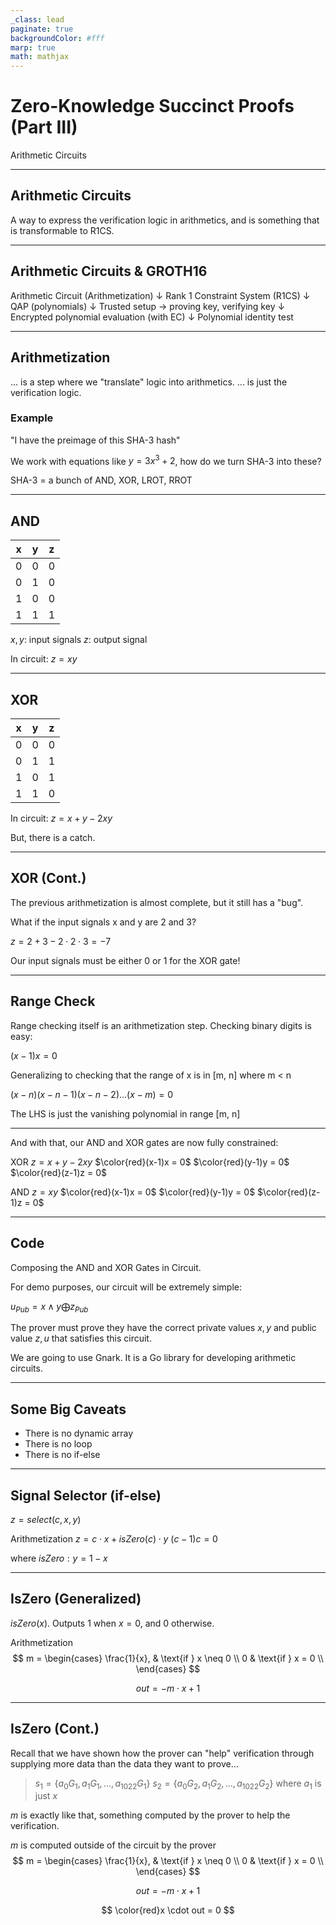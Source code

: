 ```yaml
---
_class: lead
paginate: true
backgroundColor: #fff
marp: true
math: mathjax
---
```


# Zero-Knowledge Succinct Proofs (Part III)

Arithmetic Circuits

---

## Arithmetic Circuits

A way to express the verification logic in arithmetics, and is something that is transformable to R1CS.

---

## Arithmetic Circuits & GROTH16

Arithmetic Circuit (Arithmetization)
$\downarrow$
Rank 1 Constraint System (R1CS)
$\downarrow$
QAP (polynomials)
$\downarrow$
Trusted setup $\rightarrow$ proving key, verifying key
$\downarrow$
Encrypted polynomial evaluation (with EC)
$\downarrow$
Polynomial identity test

---

## Arithmetization

... is a step where we "translate" logic into arithmetics.
... is just the verification logic.

### Example

"I have the preimage of this SHA-3 hash"

We work with equations like $y = 3x^3 + 2$, how do we turn SHA-3 into these?

SHA-3 = a bunch of AND, XOR, LROT, RROT

---

## AND

| x   | y   | z   |
| --- | --- | --- |
| 0   | 0   | 0   |
| 0   | 1   | 0   |
| 1   | 0   | 0   |
| 1   | 1   | 1   |

$x, y$: input signals
$z$: output signal

In circuit: $z = xy$

---

## XOR

| x   | y   | z   |
| --- | --- | --- |
| 0   | 0   | 0   |
| 0   | 1   | 1   |
| 1   | 0   | 1   |
| 1   | 1   | 0   |

In circuit: $z = x + y - 2xy$

But, there is a catch.

---

## XOR (Cont.)

The previous arithmetization is almost complete, but it still has a "bug".

What if the input signals x and y are 2 and 3?

$z = 2 + 3 - 2 \cdot 2 \cdot 3 = -7$

Our input signals must be either 0 or 1 for the XOR gate!

---

## Range Check

Range checking itself is an arithmetization step. Checking binary digits is easy:

$(x - 1)x=0$

Generalizing to checking that the range of x is in [m, n] where m < n

$(x - n)(x - n - 1)(x - n - 2)...(x - m)=0$

The LHS is just the vanishing polynomial in range [m, n]

---

And with that, our AND and XOR gates are now fully constrained:

XOR
$z = x + y - 2xy$
$\color{red}(x-1)x = 0$
$\color{red}(y-1)y = 0$
$\color{red}(z-1)z = 0$

AND
$z = xy$
$\color{red}(x-1)x = 0$
$\color{red}(y-1)y = 0$
$\color{red}(z-1)z = 0$

---

## Code

Composing the AND and XOR Gates in Circuit.

For demo purposes, our circuit will be extremely simple:

$u_{Pub} = x \land y \bigoplus z_{Pub}$

The prover must prove they have the correct private values $x, y$ and public value $z, u$ that satisfies this circuit.

We are going to use Gnark. It is a Go library for developing arithmetic circuits.

---

## Some Big Caveats

- There is no dynamic array
- There is no loop
- There is no if-else

---

## Signal Selector (if-else)

$z = select(c, x, y)$

Arithmetization
$z = c \cdot x + isZero(c) \cdot y$
$(c - 1)c = 0$

where
$isZero: y = 1 - x$

---

## IsZero (Generalized)

$isZero(x)$. Outputs 1 when $x = 0$, and 0 otherwise.

Arithmetization
$$
m =
\begin{cases}
\frac{1}{x}, & \text{if } x \neq 0 \\
0 & \text{if } x = 0 \\
\end{cases}
$$

$$
out = -m \cdot x + 1
$$

---

## IsZero (Cont.)

Recall that we have shown how the prover can "help" verification through supplying more data than the data they want to prove...

> $s_1 = \{a_0G_1, a_1G_1,...,a_{1022}G_1\}$
> $s_2 = \{a_0G_2, a_1G_2,...,a_{1022}G_2\}$ where $a_1$ is just $x$

$m$ is exactly like that, something computed by the prover to help the verification.

$m$ is computed outside of the circuit by the prover
$$
m =
\begin{cases}
\frac{1}{x}, & \text{if } x \neq 0 \\
0 & \text{if } x = 0 \\
\end{cases}
$$

$$
out = -m \cdot x + 1
$$

$$
\color{red}x \cdot out = 0
$$

